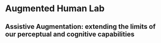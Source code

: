 # Augmented Human Lab
## Assistive Augmentation: extending the limits of our perceptual and cognitive capabilities
